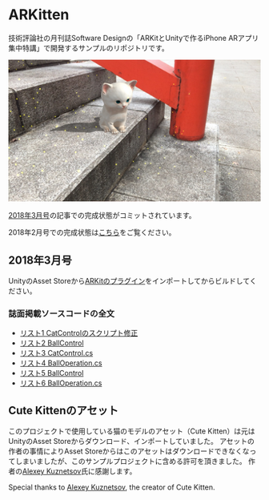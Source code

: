 # ARKitten
技術評論社の月刊誌Software Designの「ARKitとUnityで作るiPhone ARアプリ集中特講」で開発するサンプルのリポジトリです。

![ARKitten](ARKitten.jpg)

[2018年3月号](http://gihyo.jp/magazine/SD/archive/2018/201803)の記事での完成状態がコミットされています。

2018年2月号での完成状態は[こちら](https://github.com/ktaka/ARKitten/tree/part_2)をご覧ください。

## 2018年3月号
UnityのAsset Storeから[ARKitのプラグイン](http://u3d.as/RTd)をインポートしてからビルドしてください。

### 誌面掲載ソースコードの全文
- [リスト1 CatControlのスクリプト修正](https://github.com/ktaka/ARKitten/blob/part_3_1/Assets/CatControl.cs)
- [リスト2 BallControl](https://github.com/ktaka/ARKitten/blob/part_3_1/Assets/BallControl.cs)
- [リスト3 CatControl.cs](https://github.com/ktaka/ARKitten/blob/part_3/Assets/CatControl.cs)
- [リスト4 BallOperation.cs](https://github.com/ktaka/ARKitten/blob/part_3_2/Assets/BallOperation.cs)
- [リスト5 BallControl](https://github.com/ktaka/ARKitten/blob/part_3/Assets/BallControl.cs)
- [リスト6 BallOperation.cs](https://github.com/ktaka/ARKitten/blob/part_3/Assets/BallOperation.cs)

## Cute Kittenのアセット
このプロジェクトで使用している猫のモデルのアセット（Cute Kitten）は元はUnityのAsset Storeからダウンロード、インポートしていました。
アセットの作者の事情によりAsset Storeからはこのアセットはダウンロードできなくなってしまいましたが、このサンプルプロジェクトに含める許可を頂きました。
作者の[Alexey Kuznetsov](http://leshiy3d.com/)氏に感謝します。

Special thanks to [Alexey Kuznetsov](http://leshiy3d.com/), the creator of Cute Kitten.
